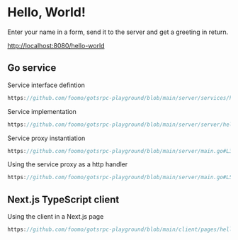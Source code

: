 # Hello, World!

Enter your name in a form, send it to the server and get a greeting in return.

[http://localhost:8080/hello-world](http://localhost:8080/hello-world)

## Go service

Service interface defintion

```go reference title="server/services/helloworld/service.go"
https://github.com/foomo/gotsrpc-playground/blob/main/server/services/helloworld/service.go
```

Service implementation

```go reference title="server/services/helloworld/service.go"
https://github.com/foomo/gotsrpc-playground/blob/main/server/server/helloworld.go
```

Service proxy instantiation

```go reference title="server/main.go"
https://github.com/foomo/gotsrpc-playground/blob/main/server/main.go#L38
```

Using the service proxy as a http handler

```go reference title="server/main.go"
https://github.com/foomo/gotsrpc-playground/blob/main/server/main.go#L59
```

## Next.js TypeScript client

Using the client in a Next.js page

```typescript reference title="client/pages/hello-world.tsx"
https://github.com/foomo/gotsrpc-playground/blob/main/client/pages/hello-world.tsx#L8-L21
```
